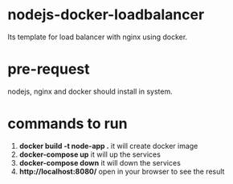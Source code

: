 # nodejs-docker-loadbalancer
Its template for load balancer with nginx using docker.

# pre-request
nodejs, nginx and docker should install in system.

# commands to run
1. __docker build -t node-app .__ it will create docker image
2. **docker-compose up** it will up the services
3. **docker-compose down** it will down the services
4. **http://localhost:8080/** open in your browser to see the result
